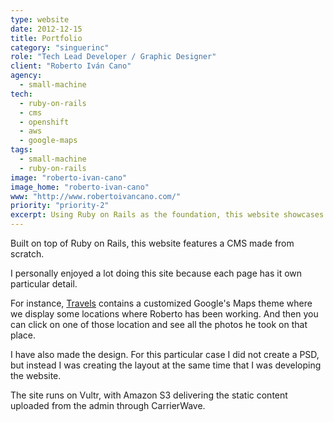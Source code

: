```yaml
---
type: website
date: 2012-12-15
title: Portfolio
category: "singuerinc"
role: "Tech Lead Developer / Graphic Designer"
client: "Roberto Iván Cano"
agency:
  - small-machine
tech:
  - ruby-on-rails
  - cms
  - openshift
  - aws
  - google-maps
tags:
  - small-machine
  - ruby-on-rails
image: "roberto-ivan-cano"
image_home: "roberto-ivan-cano"
www: "http://www.robertoivancano.com/"
priority: "priority-2"
excerpt: Using Ruby on Rails as the foundation, this website showcases a custom-built CMS. It was a fulfilling project for me as each page was meticulously designed with unique details. For example, the "Travels" page features a customized Google Maps theme that displays locations where Roberto has worked. Users can click on a location to view the photos he took there. I took on the design responsibilities as well.
---
```


Built on top of Ruby on Rails, this website features a CMS made from scratch.

I personally enjoyed a lot doing this site because each page has it own particular detail.

For instance, <a href="http://www.robertoivancano.com/en/travels" target="_blank" rel="noopener">Travels</a> contains a customized Google's Maps theme where we display some locations where Roberto has been working. And then you can click on one of those location and see all the photos he took on that place.

I have also made the design. For this particular case I did not create a PSD, but instead I was creating the layout at the same time that I was developing the website.

The site runs on Vultr, with Amazon S3 delivering the static content uploaded from the admin through CarrierWave.
